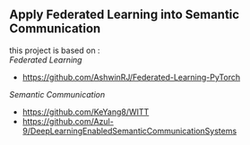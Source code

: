 **Apply Federated Learning into Semantic Communication**
---
this project is based on :  
*Federated Learning*  
+ https://github.com/AshwinRJ/Federated-Learning-PyTorch
  
*Semantic Communication*  
+ https://github.com/KeYang8/WITT  
+ https://github.com/Azul-9/DeepLearningEnabledSemanticCommunicationSystems  
